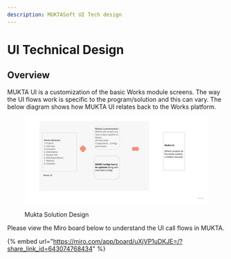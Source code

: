 ```yaml
---
description: MUKTASoft UI Tech design
---
```


# UI Technical Design

## Overview

MUKTA UI is a customization of the basic Works module screens. The way the UI flows work is specific to the program/solution and this can vary. The below diagram shows how MUKTA UI relates back to the Works platform.

<figure><img src="../../../../../.gitbook/assets/image (1) (1).png" alt=""><figcaption><p>Mukta Solution Design</p></figcaption></figure>

Please view the Miro board below to understand the UI call flows in MUKTA.

{% embed url="https://miro.com/app/board/uXjVP1uDKJE=/?share_link_id=643074768434" %}
